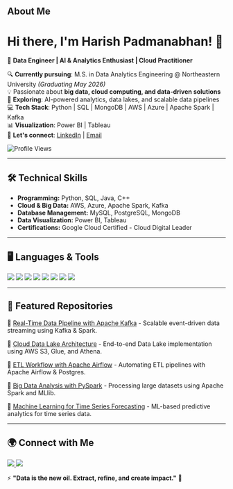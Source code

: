 <!--
**harish2412/harish2412** is a ✨ _special_ ✨ repository because its `README.md` (this file) appears on your GitHub profile.

Here are some ideas to get you started:

- 🔭 I’m currently working on ...
- 🌱 I’m currently learning ...
- 👯 I’m looking to collaborate on ...
- 🤔 I’m looking for help with ...
- 💬 Ask me about ...
- 📫 How to reach me: ...
- 😄 Pronouns: ...
- ⚡ Fun fact: ...
-->

## About Me

# Hi there, I'm Harish Padmanabhan! 👋  
🚀 **Data Engineer | AI & Analytics Enthusiast | Cloud Practitioner**  

🔍 **Currently pursuing**: M.S. in Data Analytics Engineering @ Northeastern University *(Graduating May 2026)*  
💡 Passionate about **big data, cloud computing, and data-driven solutions**  
🌱 **Exploring**: AI-powered analytics, data lakes, and scalable data pipelines  
💻 **Tech Stack**: Python | SQL | MongoDB | AWS | Azure | Apache Spark | Kafka  
📊 **Visualization**: Power BI | Tableau  
📩 **Let's connect**: [LinkedIn](https://www.linkedin.com/in/hp24/) | [Email](mailto:padmanabhan.h@northeastern.edu)  

![Profile Views](https://komarev.com/ghpvc/?username=harishpadmanabhan&label=Profile%20views&color=0e75b6&style=flat)

---

## 🛠 Technical Skills

- **Programming:** Python, SQL, Java, C++  
- **Cloud & Big Data:** AWS, Azure, Apache Spark, Kafka  
- **Database Management:** MySQL, PostgreSQL, MongoDB  
- **Data Visualization:** Power BI, Tableau  
- **Certifications:** Google Cloud Certified - Cloud Digital Leader  

---

## 🖥️ Languages & Tools

<p align="left">
  <img src="https://img.shields.io/badge/Python-3776AB?style=for-the-badge&logo=python&logoColor=white" />
  <img src="https://img.shields.io/badge/SQL-4479A1?style=for-the-badge&logo=mysql&logoColor=white" />
  <img src="https://img.shields.io/badge/AWS-FF9900?style=for-the-badge&logo=amazonaws&logoColor=white" />
  <img src="https://img.shields.io/badge/Azure-0078D4?style=for-the-badge&logo=microsoftazure&logoColor=white" />
  <img src="https://img.shields.io/badge/Spark-E25A1C?style=for-the-badge&logo=apachespark&logoColor=white" />
  <img src="https://img.shields.io/badge/Kafka-231F20?style=for-the-badge&logo=apachekafka&logoColor=white" />
  <img src="https://img.shields.io/badge/PowerBI-F2C811?style=for-the-badge&logo=powerbi&logoColor=black" />
  <img src="https://img.shields.io/badge/Tableau-E97627?style=for-the-badge&logo=tableau&logoColor=white" />
</p>

---

## 📌 Featured Repositories

🔹 [Real-Time Data Pipeline with Apache Kafka](https://github.com/harishpadmanabhan/kafka-pipeline) - Scalable event-driven data streaming using Kafka & Spark.

🔹 [Cloud Data Lake Architecture](https://github.com/harishpadmanabhan/cloud-data-lake) - End-to-end Data Lake implementation using AWS S3, Glue, and Athena.

🔹 [ETL Workflow with Apache Airflow](https://github.com/harishpadmanabhan/etl-airflow) - Automating ETL pipelines with Apache Airflow & Postgres.

🔹 [Big Data Analysis with PySpark](https://github.com/harishpadmanabhan/pyspark-analysis) - Processing large datasets using Apache Spark and MLlib.

🔹 [Machine Learning for Time Series Forecasting](https://github.com/harishpadmanabhan/time-series-ml) - ML-based predictive analytics for time series data.

---

## 🌍 Connect with Me

<p align="left">
  <a href="mailto:padmanabhan.h@northeastern.edu" target="_blank">
    <img src="https://img.shields.io/badge/Email-D14836?style=for-the-badge&logo=gmail&logoColor=white" />
  </a>
  <a href="https://www.linkedin.com/in/hp24/" target="_blank">
    <img src="https://img.shields.io/badge/LinkedIn-0077B5?style=for-the-badge&logo=linkedin&logoColor=white" />
  </a>
</p>

⚡ **"Data is the new oil. Extract, refine, and create impact."** 🚀
